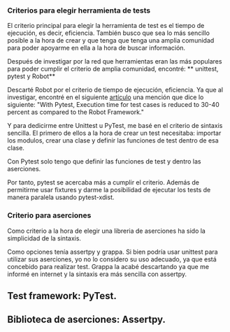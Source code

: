 ### Criterios para elegir herramienta de tests
El criterio principal para elegir la herramienta de test es el tiempo de ejecución,
es decir, eficiencia. También busco que sea lo más sencillo posible a la hora de crear
y que tenga que tenga una amplia comunidad para poder apoyarme en ella a la hora de
buscar información.

Después de investigar por la red que herramientas eran las más populares para poder
cumplir el criterio de amplia comunidad, encontré: ** unittest, pytest y Robot**

Descarté Robot por el criterio de tiempo de ejecución, eficiencia.
Ya que al investigar, encontré en el siguiente [artículo](https://www.fleekitsolutions.com/pytest-vs-robot-automation-testing/) una mención que dice lo siguiente: "With Pytest, Execution time for test cases is reduced to 30-40 percent as compared to the Robot Framework."

Y para dedicirme entre Unittest u PyTest, me basé en el criterio de sintaxis sencilla.
El primero de ellos a la hora de crear un test necesitaba: importar los modulos,
crear una clase y definir las funciones de test dentro de esa clase.

Con Pytest solo tengo que definir las funciones de test y dentro las aserciones.

Por tanto, pytest se acercaba más a cumplir el criterio. Además de permitirme usar
fixtures y darme la posibilidad de ejecutar los tests de manera paralela usando
pytest-xdist.

### Criterio para aserciones
Como criterio a la hora de elegir una libreria de aserciones ha sido la simplicidad
de la sintaxis. 

Como opciones tenía assertpy y grappa. Si bien podría usar unittest para utilizar sus aserciones, yo no lo considero su uso adecuado, ya que está concebido para realizar test.
Grappa la acabé descartando ya que me informé en internet y la sintaxis era más sencilla con assertpy.


## Test framework: PyTest.

## Biblioteca de aserciones: Assertpy.
